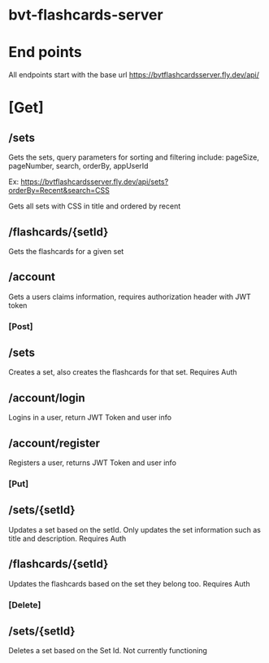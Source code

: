 # bvt-flashcards-server
# End points

All endpoints start with the base url https://bvtflashcardsserver.fly.dev/api/

# [Get]

## /sets

Gets the sets, query parameters for sorting and filtering include: pageSize, pageNumber, search, orderBy, appUserId

Ex: https://bvtflashcardsserver.fly.dev/api/sets?orderBy=Recent&search=CSS

Gets all sets with CSS in title and ordered by recent

## /flashcards/{setId}

Gets the flashcards for a given set

## /account

Gets a users claims information, requires authorization header with JWT token

### [Post]

## /sets

Creates a set, also creates the flashcards for that set. Requires Auth

## /account/login

Logins in a user, return JWT Token and user info

## /account/register

Registers a user, returns JWT Token and user info

### [Put]

## /sets/{setId}

Updates a set based on the setId. Only updates the set information such as title and description. Requires Auth

## /flashcards/{setId}

Updates the flashcards based on the set they belong too. Requires Auth

### [Delete]

## /sets/{setId}

Deletes a set based on the Set Id. Not currently functioning
